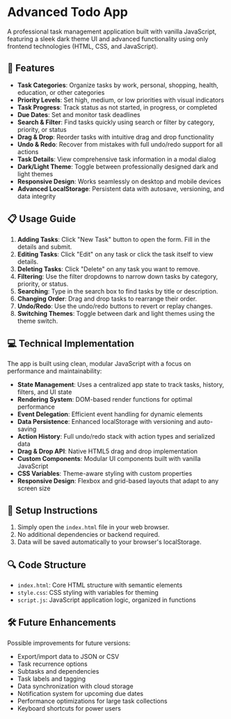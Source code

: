 # Advanced Todo App

A professional task management application built with vanilla JavaScript, featuring a sleek dark theme UI and advanced functionality using only frontend technologies (HTML, CSS, and JavaScript).

## 🚀 Features

- **Task Categories**: Organize tasks by work, personal, shopping, health, education, or other categories
- **Priority Levels**: Set high, medium, or low priorities with visual indicators
- **Task Progress**: Track status as not started, in progress, or completed
- **Due Dates**: Set and monitor task deadlines
- **Search & Filter**: Find tasks quickly using search or filter by category, priority, or status
- **Drag & Drop**: Reorder tasks with intuitive drag and drop functionality
- **Undo & Redo**: Recover from mistakes with full undo/redo support for all actions
- **Task Details**: View comprehensive task information in a modal dialog
- **Dark/Light Theme**: Toggle between professionally designed dark and light themes
- **Responsive Design**: Works seamlessly on desktop and mobile devices
- **Advanced LocalStorage**: Persistent data with autosave, versioning, and data integrity

## 📋 Usage Guide

1. **Adding Tasks**: Click "New Task" button to open the form. Fill in the details and submit.
2. **Editing Tasks**: Click "Edit" on any task or click the task itself to view details.
3. **Deleting Tasks**: Click "Delete" on any task you want to remove.
4. **Filtering**: Use the filter dropdowns to narrow down tasks by category, priority, or status.
5. **Searching**: Type in the search box to find tasks by title or description.
6. **Changing Order**: Drag and drop tasks to rearrange their order.
7. **Undo/Redo**: Use the undo/redo buttons to revert or replay changes.
8. **Switching Themes**: Toggle between dark and light themes using the theme switch.

## 💻 Technical Implementation

The app is built using clean, modular JavaScript with a focus on performance and maintainability:

- **State Management**: Uses a centralized app state to track tasks, history, filters, and UI state
- **Rendering System**: DOM-based render functions for optimal performance
- **Event Delegation**: Efficient event handling for dynamic elements
- **Data Persistence**: Enhanced localStorage with versioning and auto-saving
- **Action History**: Full undo/redo stack with action types and serialized data
- **Drag & Drop API**: Native HTML5 drag and drop implementation
- **Custom Components**: Modular UI components built with vanilla JavaScript
- **CSS Variables**: Theme-aware styling with custom properties
- **Responsive Design**: Flexbox and grid-based layouts that adapt to any screen size

## 🔧 Setup Instructions

1. Simply open the `index.html` file in your web browser.
2. No additional dependencies or backend required.
3. Data will be saved automatically to your browser's localStorage.

## 🔍 Code Structure

- `index.html`: Core HTML structure with semantic elements
- `style.css`: CSS styling with variables for theming
- `script.js`: JavaScript application logic, organized in functions

## 🛠️ Future Enhancements

Possible improvements for future versions:

- Export/import data to JSON or CSV
- Task recurrence options
- Subtasks and dependencies
- Task labels and tagging
- Data synchronization with cloud storage
- Notification system for upcoming due dates
- Performance optimizations for large task collections
- Keyboard shortcuts for power users
